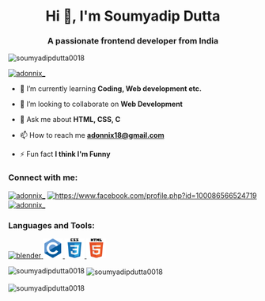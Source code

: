 <h1 align="center">Hi 👋, I'm Soumyadip Dutta</h1>
<h3 align="center">A passionate frontend developer from India</h3>

<p align="left"> <img src="https://komarev.com/ghpvc/?username=soumyadipdutta0018&label=Profile%20views&color=0e75b6&style=flat" alt="soumyadipdutta0018" /> </p>

<p align="left"> <a href="https://twitter.com/adonnix_" target="blank"><img src="https://img.shields.io/twitter/follow/adonnix_?logo=twitter&style=for-the-badge" alt="adonnix_" /></a> </p>

- 🌱 I’m currently learning **Coding, Web development etc.**

- 👯 I’m looking to collaborate on **Web Development**

- 💬 Ask me about **HTML, CSS, C**

- 📫 How to reach me **adonnix18@gmail.com**

- ⚡ Fun fact **I think I'm Funny**

<h3 align="left">Connect with me:</h3>
<p align="left">
<a href="https://twitter.com/adonnix_" target="blank"><img align="center" src="https://raw.githubusercontent.com/rahuldkjain/github-profile-readme-generator/master/src/images/icons/Social/twitter.svg" alt="adonnix_" height="30" width="40" /></a>
<a href="https://fb.com/https://www.facebook.com/profile.php?id=100086566524719" target="blank"><img align="center" src="https://raw.githubusercontent.com/rahuldkjain/github-profile-readme-generator/master/src/images/icons/Social/facebook.svg" alt="https://www.facebook.com/profile.php?id=100086566524719" height="30" width="40" /></a>
<a href="https://instagram.com/adonnix_" target="blank"><img align="center" src="https://raw.githubusercontent.com/rahuldkjain/github-profile-readme-generator/master/src/images/icons/Social/instagram.svg" alt="adonnix_" height="30" width="40" /></a>
</p>

<h3 align="left">Languages and Tools:</h3>
<p align="left"> <a href="https://www.blender.org/" target="_blank" rel="noreferrer"> <img src="https://download.blender.org/branding/community/blender_community_badge_white.svg" alt="blender" width="40" height="40"/> </a> <a href="https://www.cprogramming.com/" target="_blank" rel="noreferrer"> <img src="https://raw.githubusercontent.com/devicons/devicon/master/icons/c/c-original.svg" alt="c" width="40" height="40"/> </a> <a href="https://www.w3schools.com/css/" target="_blank" rel="noreferrer"> <img src="https://raw.githubusercontent.com/devicons/devicon/master/icons/css3/css3-original-wordmark.svg" alt="css3" width="40" height="40"/> </a> <a href="https://www.w3.org/html/" target="_blank" rel="noreferrer"> <img src="https://raw.githubusercontent.com/devicons/devicon/master/icons/html5/html5-original-wordmark.svg" alt="html5" width="40" height="40"/> </a> </p>

<p><img align="left" src="https://github-readme-stats.vercel.app/api/top-langs?username=soumyadipdutta0018&show_icons=true&locale=en&layout=compact" alt="soumyadipdutta0018" /></p>

<p>&nbsp;<img align="center" src="https://github-readme-stats.vercel.app/api?username=soumyadipdutta0018&show_icons=true&locale=en" alt="soumyadipdutta0018" /></p>

<p><img align="center" src="https://github-readme-streak-stats.herokuapp.com/?user=soumyadipdutta0018&" alt="soumyadipdutta0018" /></p>
